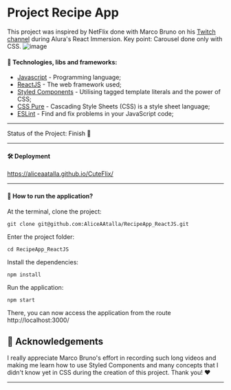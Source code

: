 # Project Recipe App

This project was inspired by NetFlix done with Marco Bruno on his [Twitch channel](https://www.twitch.tv/marcobrunodev) during Alura's React Immersion.
Key point: Carousel done only with CSS.
![image](./src/assets/img/imageforReadme.png)

#### 🚀 Technologies, libs and frameworks:

* [Javascript](https://www.javascript.com/) \- Programming language;
* [ReactJS](https://reactjs.org/) \- The web framework used;
* [Styled Components](https://styled-components.com/) \- Utilising tagged template literals and the power of CSS;
* [CSS Pure](https://developer.mozilla.org/en-US/docs/Web/CSS) \- Cascading Style Sheets \(CSS\) is a style sheet language;
* [ESLint](https://eslint.org/) \- Find and fix problems in your JavaScript code;

- - -

Status of the Project: Finish :star2:

- - -

#### 🛠️ Deployment

https://aliceaatalla.github.io/CuteFlix/

- - -

#### 🔧 How to run the application?

At the terminal, clone the project:

```
git clone git@github.com:AliceAAtalla/RecipeApp_ReactJS.git
```

Enter the project folder:

```
cd RecipeApp_ReactJS
```

Install the dependencies:

```
npm install
```

Run the application:

```
npm start
```

There, you can now access the application from the route http://localhost:3000/

## 🎁 Acknowledgements

I really appreciate Marco Bruno's effort in recording such long videos and making me learn how to use Styled Components and many concepts that I didn't know yet in CSS during the creation of this project. Thank you! :heart:

- - -

<br>
<br>
